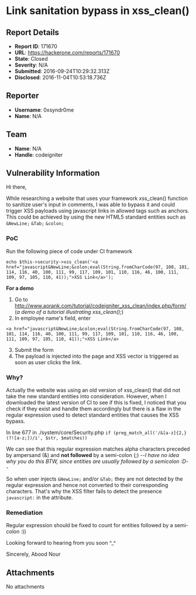 # Link sanitation bypass in xss_clean() 

## Report Details
- **Report ID**: 171670
- **URL**: https://hackerone.com/reports/171670
- **State**: Closed
- **Severity**: N/A
- **Submitted**: 2016-09-24T10:29:32.313Z
- **Disclosed**: 2016-11-04T10:53:18.736Z

## Reporter
- **Username**: 0xsyndr0me
- **Name**: N/A

## Team
- **Name**: N/A
- **Handle**: codeigniter

## Vulnerability Information
Hi there,

While researching a website that uses your framework xss_clean() function to sanitize user's input in comments, I was able to bypass it and could trigger XSS payloads using javascript links in allowed tags such as anchors. This could be achieved by using the new HTML5 standard entities such as `&NewLine;` `&Tab;` `&colon;`

### PoC
Run the following piece of code under CI framework
```
echo $this->security->xss_clean('<a href="javascript&NewLine;&colon;eval(String.fromCharCode(97, 108, 101, 114, 116, 40, 100, 111, 99, 117, 109, 101, 110, 116, 46, 100, 111, 109, 97, 105, 110, 41));">XSS Link</a>');
```
**For a demo**
1. Go to http://www.aorank.com/tutorial/codeigniter_xss_clean/index.php/form/ (*a demo of a tutorial illustrating xss_clean();*)
2. In employee name's field, enter
 ```
<a href="javascript&NewLine;&colon;eval(String.fromCharCode(97, 108, 101, 114, 116, 40, 100, 111, 99, 117, 109, 101, 110, 116, 46, 100, 111, 109, 97, 105, 110, 41));">XSS Link</a>
```
3. Submit the form
4. The payload is injected into the page and XSS vector is triggered as soon as user clicks the link.

### Why?
Actually the website was using an old version of xss_clean() that did not take the new standard entities into consideration. However, when I downloaded the latest version of CI to see if this is fixed, I noticed that you check if they exist and handle them accordingly but there is a flaw in the regular expression used to detect standard entities that causes the XSS bypass.

In line 677 in ./system/core/Security.php
`if (preg_match_all('/&[a-z]{2,}(?![a-z;])/i', $str, $matches))`

We can see that this regular expression matches alpha characters preceded by ampersand (&) and **not followed** by a semi-colon (;) --*I have no idea why you do this BTW, since entities are usually followed by a semicolon :D*--

So when user injects `&NewLine;` and/or `&Tab;` they are not detected by the regular expression and hence not converted to their corresponding characters. That's why the XSS filter fails to detect the presence `javascript:` in the attribute.

### Remediation
Regular expression should be fixed to count for entities followed by a semi-colon :))

Looking forward to hearing from you soon ^_^

Sincerely,
Abood Nour


## Attachments
No attachments
